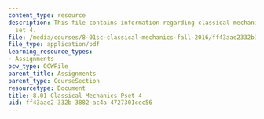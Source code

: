 ```yaml
---
content_type: resource
description: This file contains information regarding classical mechanics problem
  set 4.
file: /media/courses/8-01sc-classical-mechanics-fall-2016/ff43aae2332b3882ac4a4727301cec56_MIT8_01F16_pset4.pdf
file_type: application/pdf
learning_resource_types:
- Assignments
ocw_type: OCWFile
parent_title: Assignments
parent_type: CourseSection
resourcetype: Document
title: 8.01 Classical Mechanics Pset 4
uid: ff43aae2-332b-3882-ac4a-4727301cec56
---
```

